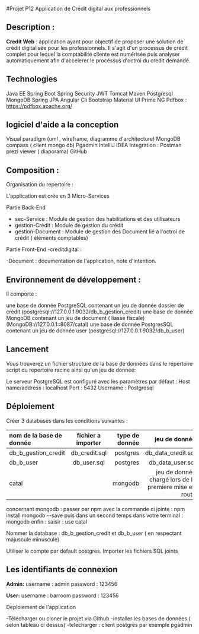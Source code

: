 #Projet P12 Application de Crédit digital aux professionnels


Description : 
-------------------
**Credit Web** : application ayant pour objectif de proposer une solution de crédit digitalisée pour les professionnels.
Il s'agit d'un processus de crédit complet pour lequel la comptabilité cliente est numérisée puis analyser automatiquement afin 
d'accelerer le processus d'octroi du credit demandé.


Technologies
-------------------

Java EE
Spring Boot
Spring Security
JWT 
Tomcat 
Maven
Postgresql
MongoDB
Spring JPA
Angular Cli
Bootstrap
Material UI
Prime NG
Pdfbox : https://pdfbox.apache.org/


logiciel d'aide a la conception 
-------------------
Visual paradigm (uml , wireframe, diagramme d'architecture)
MongoDB compass ( client mongo db)
Pgadmin
IntelliJ IDEA
Integration : Postman
prezi viewer ( diaporama)
GitHub




Composition : 
-------------------
Organisation du repertoire :

L'application est crée en 3 Micro-Services

Partie Back-End
- sec-Service : Module de gestion des habilitations et des utilisateurs 
- gestion-Crédit : Module de gestion du crédit 
- gestion-Document : Module de gestion des Document lié a l'octroi de crédit ( éléments comptables)

Partie Front-End
-creditdigital : 

-Document : documentation de l'application, note d'intention.


Environnement de développement :
-------------------


Il comporte :

une base de donnée PostgreSQL contenant un jeu de donnée dossier de credit (postgresql://127.0.0.1:9032/db_b_gestion_credit)
une base de donnée MongoDB contenant un jeu de document ( liasse fiscale) (MongoDB://127.0.0.1::8087/catal)
une base de donnée PostgresSQL contenant un jeu de donnée user (postgresql://127.0.0.1:9032/db_b_user)


Lancement
-------------------

Vous trouverez un fichier structure de la base de données dans le répertoire script du repertoire racine  ainsi qu'un jeu de donnée:

Le serveur PostgreSQL est configuré avec les paramètres par défaut : Host name/address : localhost Port : 5432 Username : Postgresql 

Déploiement
-------------------

Créer 3 databases dans les conditions suivantes  :

| nom de la base de donnée       |     fichier a importer      |        type de donnée | jeu de donnée |
| :------------ | :-------------: | -------------: |-------------: |
| db_b_gestion_credit       |     db_credit.sql     |        postgres |db_data_credit.sql|
| db_b_user     |   db_user.sql    |      postgres | db_data_user.sql
| catal        |           |         mongodb | jeu de donnée chargé lors de la premiere mise en route |


concernant mongodb : passer par npm avec la commande ci jointe : npm install mongodb --save 
puis dans un second temps dans votre terminal : mongodb 
enfin : saisir : use catal

Nommer la database : db_b_gestion_credit et  db_b_user ( en respectant majuscule minuscule)

Utiliser le compte par default postgres. Importer les fichiers SQL joints


Les identifiants de connexion
-------------------

**Admin:** 
username : admin
password : 123456

**User:**
username : barroom
password : 123456

Deploiement de l'application 

-Télécharger ou cloner le projet via Github
-installer les bases de données ( selon tableau ci dessus)
-telecharger : client postgres par exemple pgadmin 



